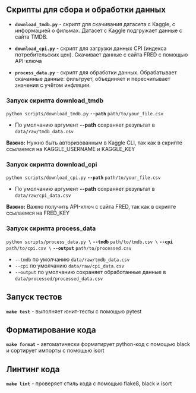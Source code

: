## Скрипты для сбора и обработки данных

- **`download_tmdb.py`** - скрипт для скачивания датасета с Kaggle, с информацией о фильмах. Датасет с Kaggle подгружает данные с сайта TMDB. 

- **`download_cpi.py`** - скрипт для загрузки данных CPI (индекса потребительских цен). Скачивает данные с сайта FRED с помощью API-ключа

- **`process_data.py`** - скрипт для обработки данных. Обрабатывает скачанные данные: фильтрует, объединяет и пересчитывает значения с учётом инфляции.

### Запуск скрипта download_tmdb

`python scripts/download_tmdb.py` **`--path`** `path/to/your_file.csv`


- По умолчанию аргумент **--path** сохраняет результат в `data/raw/tmdb_data.csv`

**Важно:** Нужно быть авторизованным в Kaggle CLI, так как в скрипте ссылаемся на KAGGLE_USERNAME и
KAGGLE_KEY

### Запуск скрипта download_cpi

`python scripts/download_cpi.py` **`--path`** `path/to/your_file.csv`

- По умолчанию аргумент **--path** сохраняет результат в `data/raw/cpi_data.csv`

**Важно:** Важно получить API-ключ с сайта FRED, так как в скрипте ссылаемся на FRED_KEY



### Запуск скрипта process_data

`python scripts/process_data.py \`
  **`--tmdb`** `path/to/tmdb.csv \`
  **`--cpi`** `path/to/cpi.csv \`
  **`--output`** `path/to/processed.csv`

- `--tmdb` по умолчанию `data/raw/tmdb_data.csv`
- `--cpi` по умолчанию `data/raw/cpi_data.csv`
- `--output` по умолчанию сохраняет обработанные данные в `data/processed/processed_data.csv`


## Запуск тестов

**`make test`** - выполняет юнит-тесты с помощью pytest

## Форматирование кода

**`make format`** - автоматически форматирует python-код с помощью black и сортирует импорты с помощью isort

## Линтинг кода

**`make lint`** - проверяет стиль кода с помощью flake8, black и isort




